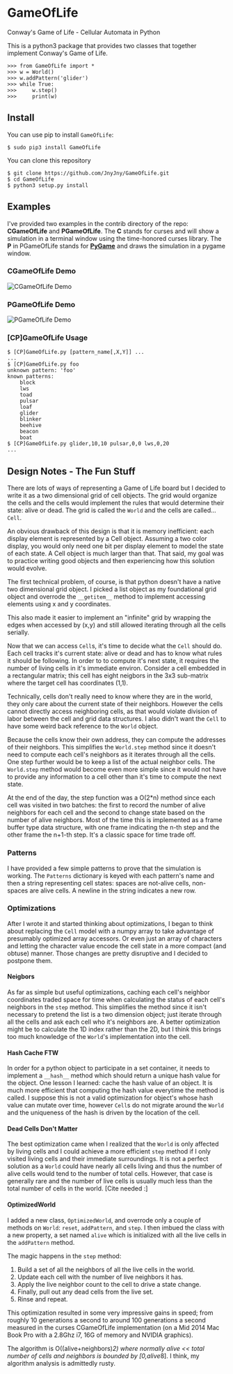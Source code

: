 # GameOfLife
Conway's Game of Life - Cellular Automata in Python

This is a python3 package that provides two classes
that together implement Conway's Game of Life. 

```
>>> from GameOfLife import *
>>> w = World()
>>> w.addPattern('glider')
>>> while True:
>>>     w.step()
>>>     print(w)
```

## Install

You can use pip to install ```GameOfLife```:

```
$ sudo pip3 install GameOfLife
```

You can clone this repository

```
$ git clone https://github.com/JnyJny/GameOfLife.git
$ cd GameOfLife
$ python3 setup.py install
```

## Examples

I've provided two examples in the contrib directory of the
repo: **CGameOfLife** and **PGameOfLife**. The **C** stands for
curses and will show a simulation in a terminal window using
the time-honored curses library. The **P** in PGameOfLife stands
for [**PyGame**][4] and draws the simulation in a pygame window.

### CGameOfLife Demo

![CGameOfLife Demo][2]

### PGameOfLife Demo

![PGameOfLife Demo][3]

### [CP]GameOfLife Usage
```
$ [CP]GameOfLife.py [pattern_name[,X,Y]] ...
...
$ [CP]GameOfLife.py foo
unknown pattern: 'foo'
known patterns:
	block
	lws
	toad
	pulsar
	loaf
	glider
	blinker
	beehive
	beacon
	boat
$ [CP]GameOfLife.py glider,10,10 pulsar,0,0 lws,0,20
...	
```

## Design Notes - The Fun Stuff

There are lots of ways of representing a Game of Life board but I
decided to write it as a two dimensional grid of cell objects. The
grid would organize the cells and the cells would implement the
rules that would determine their state: alive or dead. The grid
is called the ```World``` and the cells are called... ```Cell```.

An obvious drawback of this design is that it is memory inefficient:
each display element is represented by a Cell object. Assuming a two
color display, you would only need one bit per display element to
model the state of each state. A Cell object is much larger than
that. That said, my goal was to practice writing good objects 
and then experiencing how this solution would evolve.

The first technical problem, of course, is that python doesn't have a
native two dimensional grid object. I picked a list object as my
foundational grid object and overrode the ```__getitem__``` method to
implement accessing elements using x and y coordinates.

This also made it easier to implement an "infinite" grid by wrapping
the edges when accessed by (x,y) and still allowed iterating through
all the cells serially.

Now that we can access ```Cell```s, it's time to decide what the
```Cell``` should do. Each cell tracks it's current state: alive or
dead and has to know what rules it should be following. In order to to
compute it's next state, it requires the number of living cells in
it's immediate environ.  Consider a cell embedded in a rectangular
matrix; this cell has eight neigbors in the 3x3 sub-matrix where the
target cell has coordinates (1,1). 

Technically, cells don't really need to know where they are in the
world, they only care about the current state of their
neighbors. However the cells cannot directly access neighboring cells,
as that would violate division of labor between the cell and grid data
structures. I also didn't want the ```Cell``` to have some weird back
reference to the ```World``` object. 

Because the cells know their own address, they can compute the
addresses of their neighbors. This simplifies the ```World.step```
method since it doesn't need to compute each cell's neighbors as it
iterates through all the cells. One step further would be to keep
a list of the actual neighbor cells. The ```World.step``` method
would become even more simple since it would not have to provide
any information to a cell other than it's time to compute the next
state.

At the end of the day, the step function was a O(2*n) method since
each cell was visited in two batches: the first to record the number
of alive neighbors for each cell and the second to change state based
on the number of alive neighbors. Most of the time this is implemented
as a frame buffer type data structure, with one frame indicating the
n-th step and the other frame the n+1-th step. It's a classic space
for time trade off.

### Patterns

I have provided a few simple patterns to prove that the simulation is
working. The ```Patterns``` dictionary is keyed with each pattern's
name and then a string representing cell states: spaces are not-alive
cells, non-spaces are alive cells. A newline in the string indicates a
new row.

### Optimizations

After I wrote it and started thinking about optimizations, I began
to think about replacing the ```Cell``` model with a numpy array to take
advantage of presumably optimized array accessors.  Or even just an
array of characters and letting the character value encode the cell
state in a more compact (and obtuse) manner. Those changes are pretty
disruptive and I decided to postpone them.

#### Neigbors

As far as simple but useful optimizations, caching each cell's
neighbor coordinates traded space for time when calculating the status
of each cell's neighbors in the ```step``` method. This simplifies the
method since it isn't necessary to pretend the list is a two dimension
object; just iterate through all the cells and ask each cell who
it's neighbors are. A better optimization might be to calculate the 1D
index rather than the 2D, but I think this brings too much knowledge
of the ```World```'s implementation into the cell.

#### Hash Cache FTW

In order for a python object to participate in a set container, it
needs to implement a ```__hash__``` method which should return a
unique hash value for the object. One lesson I learned: cache the hash
value of an object. It is much more efficient that computing the hash
value everytime the method is called. I suppose this is not a valid
optimization for object's whose hash value can mutate over time,
however ```Cell```s do not migrate around the ```World``` and the
uniqueness of the hash is driven by the location of the cell.

#### Dead Cells Don't Matter

The best optimization came when I realized that the ```World``` is
only affected by living cells and I could achieve a more efficient
```step``` method if I only visited living cells and their immediate
surroundings. It is not a perfect solution as a ```World``` could have
nearly all cells living and thus the number of alive cells would tend
to the number of total cells. However, that case is generally rare and
the number of live cells is usually much less than the total number of
cells in the world. [Cite needed :]

#### OptimizedWorld

I added a new class, ```OptimizedWorld```, and overrode only a couple
of methods on ```World```: ```reset```, ```addPattern```, and
```step```. I then imbued the class with a new property, a set named
```alive``` which is initialized with all the live cells in the
```addPattern``` method.

The magic happens in the ```step``` method:

1. Build a set of all the neighbors of all the live cells in the world.
2. Update each cell with the number of live neighbors it has.
2. Apply the live neighbor count to the cell to drive a state change.
3. Finally, pull out any dead cells from the live set.
4. Rinse and repeat.

This optimization resulted in some very impressive gains in speed;
from roughly 10 generations a second to around 100 generations a second
measured in the curses CGameOfLife implementation (on a Mid 2014 Mac Book
Pro with a 2.8Ghz i7, 16G of memory and NVIDIA graphics).

The algorithm is O((alive+neighbors)*2) where normally alive << total
number of cells and neighbors is bounded by [0,alive*8]. I think, my
algorithm analysis is admittedly rusty. 

[1]: https://en.wikipedia.org/wiki/Conway%27s_Game_of_Life
[2]: https://github.com/JnyJny/GameOfLife/blob/master/Screenshots/CGameOfLife-Demo.gif
[3]: https://github.com/JnyJny/GameOfLife/blob/master/Screenshots/PGameOfLife-Demo.gif
[4]: http://pygame.org
